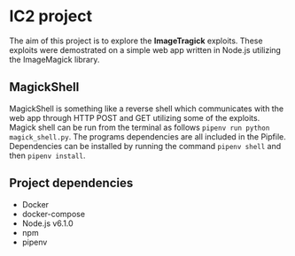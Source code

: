 # IC2 project 
The aim of this project is to explore the **ImageTragick** exploits. These exploits were demostrated on a simple web app written in Node.js utilizing the ImageMagick library. 
## MagickShell
MagickShell is something like a reverse shell which communicates with the web app through HTTP POST and GET utilizing some of the exploits.
Magick shell can be run from the terminal as follows `pipenv run python magick_shell.py`. 
The programs dependencies are all included in the Pipfile. Dependencies can be installed by running the command `pipenv shell` and then `pipenv install`.
## Project dependencies
- Docker
- docker-compose
- Node.js v6.1.0
- npm
- pipenv
